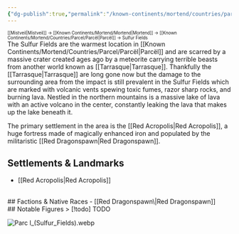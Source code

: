 ```yaml
---
{"dg-publish":true,"permalink":"/known-continents/mortend/countries/parcel/locations/sulfur-fields/"}
---
```


<sup><sup>[[Mistveil\|Mistveil]] → [[Known Continents/Mortend/Mortend\|Mortend]] → [[Known Continents/Mortend/Countries/Parcel/Parcël\|Parcël]] → Sulfur Fields</sup></sup>   
The Sulfur Fields are the warmest location in [[Known Continents/Mortend/Countries/Parcel/Parcël\|Parcël]] and are scarred by a massive crater created ages ago by a meteorite carrying terrible beasts from another world known as [[Tarrasque\|Tarrasque]]. Thankfully the [[Tarrasque\|Tarrasque]] are long gone now but the damage to the surrounding area from the impact is still prevalent in the Sulfur Fields which are marked with volcanic vents spewing toxic fumes, razor sharp rocks, and burning lava. Nestled in the northern mountains is a massive lake of lava with an active volcano in the center, constantly leaking the lava that makes up the lake beneath it.

The primary settlement in the area is the [[Red Acropolis\|Red Acropolis]], a huge fortress made of magically enhanced iron and populated by the militaristic [[Red Dragonspawn\|Red Dragonspawn]]. 

## Settlements & Landmarks
- [[Red Acropolis\|Red Acropolis]]
<br>
## Factions & Native Races
- [[Red Dragonspawn\|Red Dragonspawn]]
<br>
## Notable Figures
> [!todo] TODO

![Parc l_(Sulfur_Fields).webp](/img/user/Attachments/Parc%20l_(Sulfur_Fields).webp)